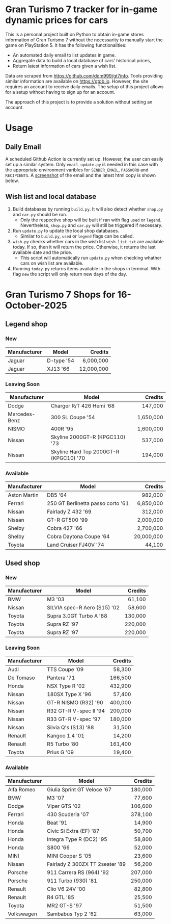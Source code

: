# Gran Turismo 7 tracker for in-game dynamic prices for cars

This is a personal project built on Python to obtain in-game stores information of Gran Turismo 7 without the necessarity to manually start the game on PlayStation 5. It has the following functionalities:

- An automated daily email to list updates in game.
- Aggregate data to build a local database of cars' historical prices,
- Return latest information of cars given a wish list.

Data are scraped from https://github.com/ddm999/gt7info. Tools providing similar information are available on https://gtdb.io. However, the site requires an account to receive daily emails. The setup of this project allows for a setup without having to sign up for an account.

The approach of this project is to provide a solution without setting an account.

# Usage

## Daily Email

A scheduled Github Action is currently set up. However, the user can easily set up a similar system. Only `email_update.py` is needed in this case with the appropriate environment varibles for `SENDER_EMAIL`, `PASSWORD` and `RECIPIENTS`. A [screenshot](https://raw.githubusercontent.com/marcohoucheng/Gran-Turismo-7-Price-Tracker/main/data/email_screenshot.png) of the email and the latest html copy is shown below.

## Wish list and local database

1. Build databases by running `build.py`. It will also detect whether `shop.py` and `car.py` should be run.
    - Only the respective shop will be built if ran with flag `used` or `legend`. Nevertheless, `shop.py` and `car.py` will still be triggered if necessary.
2. Run `update.py` to update the local shop databases.
    - Similar to `build.py`, `used` or `legend` flags can be called.
3. `wish.py` checks whether cars in the wish list `wish_list.txt` are available today. If so, then it will return the price. Otherwise, it returns the last available date and the price.
    - This script will automatically run `update.py` when checking whather cars on wish list are available.
4. Running `today.py` returns items available in the shops in terminal. With flag `new` the script will only return new days of the day.


# Gran Turismo 7 Shops for 16-October-2025



## Legend shop

### New
 | Manufacturer | Model | Credits |
 | --- | --- | --: |
|Jaguar|D-type '54|6,000,000|
|Jaguar|XJ13 '66|12,000,000|

### Leaving Soon
 | Manufacturer | Model | Credits |
 | --- | --- | --: |
|Dodge|Charger R/T 426 Hemi '68|147,000|
|Mercedes-Benz|300 SL Coupe '54|1,650,000|
|NISMO|400R '95|1,600,000|
|Nissan|Skyline 2000GT-R (KPGC110) '73|537,000|
|Nissan|Skyline Hard Top 2000GT-R (KPGC10) '70|194,000|

### Available
 | Manufacturer | Model | Credits |
 | --- | --- | --: |
|Aston Martin|DB5 '64|982,000|
|Ferrari|250 GT Berlinetta passo corto '61|6,850,000|
|Nissan|Fairlady Z 432 '69|312,000|
|Nissan|GT-R GT500 '99|2,000,000|
|Shelby|Cobra 427 '66|2,700,000|
|Shelby|Cobra Daytona Coupe '64|20,000,000|
|Toyota|Land Cruiser FJ40V '74|44,100|


## Used shop

### New
 | Manufacturer | Model | Credits |
 | --- | --- | --: |
|BMW|M3 '03|61,100|
|Nissan|SILVIA spec-R Aero (S15) '02|58,600|
|Toyota|Supra 3.0GT Turbo A '88|130,000|
|Toyota|Supra RZ '97|220,000|
|Toyota|Supra RZ '97|220,000|

### Leaving Soon
 | Manufacturer | Model | Credits |
 | --- | --- | --: |
|Audi|TTS Coupe '09|58,300|
|De Tomaso|Pantera '71|166,500|
|Honda|NSX Type R '02|432,900|
|Nissan|180SX Type X '96|57,400|
|Nissan|GT-R NISMO (R32) '90|400,000|
|Nissan|R32 GT-R V-spec II '94|200,000|
|Nissan|R33 GT-R V-spec '97|180,000|
|Nissan|Silvia Q's (S13) '88|31,500|
|Renault|Kangoo 1.4 '01|14,200|
|Renault|R5 Turbo '80|161,400|
|Toyota|Prius G '09|19,400|

### Available
 | Manufacturer | Model | Credits |
 | --- | --- | --: |
|Alfa Romeo|Giulia Sprint GT Veloce '67|180,000|
|BMW|M3 '07|77,600|
|Dodge|Viper GTS '02|106,600|
|Ferrari|430 Scuderia '07|378,100|
|Honda|Beat '91|14,900|
|Honda|Civic Si Extra (EF) '87|50,700|
|Honda|Integra Type R (DC2) '95|58,800|
|Honda|S800 '66|52,000|
|MINI|MINI Cooper S '05|23,600|
|Nissan|Fairlady Z 300ZX TT 2seater '89|56,200|
|Porsche|911 Carrera RS (964) '92|207,000|
|Porsche|911 Turbo (930) '81|250,000|
|Renault|Clio V6 24V '00|82,800|
|Renault|R4 GTL '85|25,500|
|Toyota|MR2 GT-S '97|51,500|
|Volkswagen|Sambabus Typ 2 '62|63,000|
